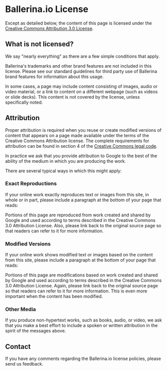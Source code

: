 # Ballerina.io License

Except as detailed below, the content of this page is licensed under the [Creative Commons Attribution 3.0 License](https://creativecommons.org/licenses/by/3.0/us/).

## What is not licensed?
We say "nearly everything" as there are a few simple conditions that apply.

Ballerina's trademarks and other brand features are not included in this license. Please see our standard guidelines for third party use of Ballerina brand features for information about this usage.

In some cases, a page may include content consisting of images, audio or video material, or a link to content on a different webpage (such as videos or slide decks). This content is not covered by the license, unless specifically noted.

## Attribution
Proper attribution is required when you reuse or create modified versions of content that appears on a page made available under the terms of the Creative Commons Attribution license. The complete requirements for attribution can be found in section 4 of the [Creative Commons legal code](http://creativecommons.org/licenses/by/3.0/legalcode).

In practice we ask that you provide attribution to Google to the best of the ability of the medium in which you are producing the work.

There are several typical ways in which this might apply:

### Exact Reproductions
If your online work exactly reproduces text or images from this site, in whole or in part, please include a paragraph at the bottom of your page that reads:

Portions of this page are reproduced from work created and shared by Google and used according to terms described in the Creative Commons 3.0 Attribution License.
Also, please link back to the original source page so that readers can refer to it for more information.

### Modified Versions
If your online work shows modified text or images based on the content from this site, please include a paragraph at the bottom of your page that reads:

Portions of this page are modifications based on work created and shared by Google and used according to terms described in the Creative Commons 3.0 Attribution License.
Again, please link back to the original source page so that readers can refer to it for more information. This is even more important when the content has been modified.

### Other Media
If you produce non-hypertext works, such as books, audio, or video, we ask that you make a best effort to include a spoken or written attribution in the spirit of the messages above.

## Contact
If you have any comments regarding the Ballerina.io license policies, please send us feedback.
